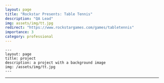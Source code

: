 ```yaml
---
layout: page
title: "Rockstar Presents: Table Tennis"
description: "QA Lead"
img: assets/img/tt.jpg
redirect: "https://www.rockstargames.com/games/tabletennis"
importance: 3
category: professional
---
```


    ---
    layout: page
    title: project
    description: a project with a background image
    img: /assets/img/tt.jpg
    ---

---
